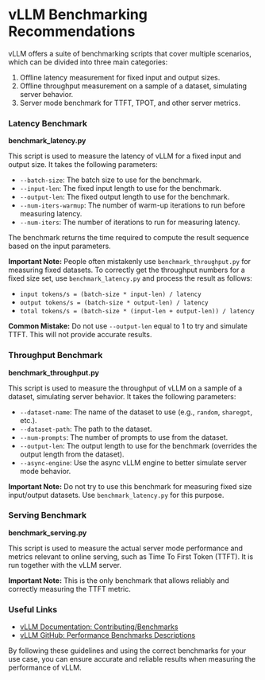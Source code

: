 vLLM Benchmarking Recommendations
=====================================

vLLM offers a suite of benchmarking scripts that cover multiple scenarios, which can be divided into three main categories:

1.  Offline latency measurement for fixed input and output sizes.
2.  Offline throughput measurement on a sample of a dataset, simulating server behavior.
3.  Server mode benchmark for TTFT, TPOT, and other server metrics.

### Latency Benchmark

**benchmark_latency.py**

This script is used to measure the latency of vLLM for a fixed input and output size. It takes the following parameters:

*   `--batch-size`: The batch size to use for the benchmark.
*   `--input-len`: The fixed input length to use for the benchmark.
*   `--output-len`: The fixed output length to use for the benchmark.
*   `--num-iters-warmup`: The number of warm-up iterations to run before measuring latency.
*   `--num-iters`: The number of iterations to run for measuring latency.

The benchmark returns the time required to compute the result sequence based on the input parameters.

**Important Note:** People often mistakenly use `benchmark_throughput.py` for measuring fixed datasets. To correctly get the throughput numbers for a fixed size set, use `benchmark_latency.py` and process the result as follows:

*   `input tokens/s = (batch-size * input-len) / latency`
*   `output tokens/s = (batch-size * output-len) / latency`
*   `total tokens/s = (batch-size * (input-len + output-len)) / latency`

**Common Mistake:** Do not use `--output-len` equal to 1 to try and simulate TTFT. This will not provide accurate results.

### Throughput Benchmark

**benchmark_throughput.py**

This script is used to measure the throughput of vLLM on a sample of a dataset, simulating server behavior. It takes the following parameters:

*   `--dataset-name`: The name of the dataset to use (e.g., `random`, `sharegpt`, etc.).
*   `--dataset-path`: The path to the dataset.
*   `--num-prompts`: The number of prompts to use from the dataset.
*   `--output-len`: The output length to use for the benchmark (overrides the output length from the dataset).
*   `--async-engine`: Use the async vLLM engine to better simulate server mode behavior.

**Important Note:** Do not try to use this benchmark for measuring fixed size input/output datasets. Use `benchmark_latency.py` for this purpose.

### Serving Benchmark

**benchmark_serving.py**

This script is used to measure the actual server mode performance and metrics relevant to online serving, such as Time To First Token (TTFT). It is run together with the vLLM server.

**Important Note:** This is the only benchmark that allows reliably and correctly measuring the TTFT metric.

### Useful Links

*   [vLLM Documentation: Contributing/Benchmarks](https://docs.vllm.ai/en/latest/contributing/benchmarks.html)
*   [vLLM GitHub: Performance Benchmarks Descriptions](https://github.com/vllm-project/vllm/blob/main/.buildkite/nightly-benchmarks/performance-benchmarks-descriptions.md)

By following these guidelines and using the correct benchmarks for your use case, you can ensure accurate and reliable results when measuring the performance of vLLM.
